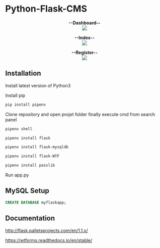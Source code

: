 # Python-Flask-CMS
<p align="center">
  <b>--Dashboard--</b><br>
  <img src="https://raw.githubusercontent.com/KingCobra2018/Python-Flask-CMS/master/static/dashboard.png">
</p>
<p align="center">
  <b>--Index--</b><br>
  <img src="https://raw.githubusercontent.com/KingCobra2018/Python-Flask-CMS/master/static/index.png">
</p>
<p align="center">
  <b>--Register--</b><br>
  <img src="https://raw.githubusercontent.com/KingCobra2018/Python-Flask-CMS/master/static/register.png">
</p>

## Installation
Install latest version of Python3

Install pip 
```bash
pip install pipenv
```
Clone repository and open projet folder finally execute cmd from search panel 
```bash
pipenv shell

pipenv install flask

pipenv install flask-mysqldb

pipenv install flask-WTF

pipenv install passlib
```
Run app.py

## MySQL Setup
```sql
CREATE DATABASE myflaskapp;
```

## Documentation
http://flask.palletsprojects.com/en/1.1.x/

https://wtforms.readthedocs.io/en/stable/
